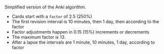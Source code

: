 Simplified version of the Anki algorithm.

- Cards start with a `factor` of 2.5 (250%)
- The first revision interval is 10 minutes, then 1 day, then according to the factor
- Factor adjustments happen in 0.15 (15%) increments or decrements
- The maximum factor is 13.
- After a lapse the intervals are 1 minute, 10 minutes, 1 day, according to factor
